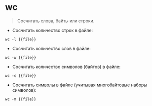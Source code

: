 # wc

> Сосчитать слова, байты или строки.

- Сосчитать количество строк в файле:

`wc -l {{file}}`

- Сосчитать количество слов в файле:

`wc -w {{file}}`

- Сосчитать количество символов (байтов) в файле:

`wc -c {{file}}`

- Сосчитать символы в файле (учитывая многобайтовые наборы символов):

`wc -m {{file}}`
